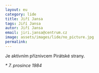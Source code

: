 ```yaml
---
layout: eu
category: lide
title: Jiří Jansa
tags: Jiří Jansa
autor: Jiří Jansa
email: jiri.jansa@centrum.cz
image: assets/images/lide/no_picture.jpg
permalink: 
---
```


Je aktivním příznivcem Pirátské strany. 

_* 7. prosince 1984_


